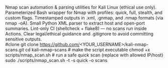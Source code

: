 Nmap scan automation & parsing utilities for Kali Linux (ethical use only).
Parameterized Bash wrapper for Nmap with profiles: quick, full, stealth, and custom flags.
Timestamped outputs in .xml, .gnmap, and .nmap formats (via nmap -oA).
Small Python XML parser to extract host and open-port summaries.
Lint-only CI (shellcheck + flake8) — no scans run inside Actions.
Clear legal/ethical guidance and .gitignore to avoid committing sensitive outputs.\
#clone git clone https://github.com/<YOUR_USERNAME>/kali-nmap-scans.git
cd kali-nmap-scans # make the script executable
chmod +x scripts/nmap_scan.sh # run a safe quick scan (replace <target> with allowed IP/host)
sudo ./scripts/nmap_scan.sh -t <target> -s quick -o scans
